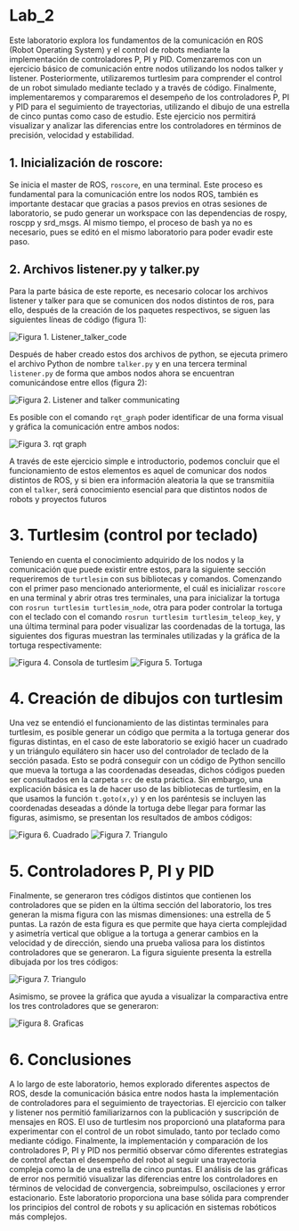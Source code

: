 # Lab_2

Este laboratorio explora los fundamentos de la comunicación en ROS (Robot Operating System) y el control de robots mediante la implementación de controladores P, PI y PID. Comenzaremos con un ejercicio básico de comunicación entre nodos utilizando los nodos talker y listener. Posteriormente, utilizaremos turtlesim para comprender el control de un robot simulado mediante teclado y a través de código. Finalmente, implementaremos y compararemos el desempeño de los controladores P, PI y PID para el seguimiento de trayectorias, utilizando el dibujo de una estrella de cinco puntas como caso de estudio. Este ejercicio nos permitirá visualizar y analizar las diferencias entre los controladores en términos de precisión, velocidad y estabilidad.


## 1. Inicialización de roscore:

Se inicia el master de ROS, `roscore`, en una terminal.  Este proceso es fundamental para la comunicación entre los nodos ROS, también es importante destacar que gracias a pasos previos en otras sesiones de laboratorio, se pudo generar un workspace con las dependencias de rospy, roscpp y srd_msgs. Al mismo tiempo, el proceso de bash ya no es necesario, pues se editó en el mismo laboratorio para poder evadir este paso.

## 2.  Archivos listener.py y talker.py

Para la parte básica de este reporte, es necesario colocar los archivos listener y talker para que se comunicen dos nodos distintos de ros, para ello, después de la creación de los paquetes respectivos, se siguen las siguientes líneas de código (figura 1):

![Figura 1. Listener_talker_code](https://github.com/LeonardoCarreraAngeles/Lab_LRT4102/blob/main/Lab2/Images/creating_listener_and_talker.png)

Después de haber creado estos dos archivos de python, se ejecuta primero el archivo Python de nombre `talker.py` y en una tercera terminal `listener.py` de forma que ambos nodos ahora se encuentran comunicándose entre ellos (figura 2):

![Figura 2. Listener and talker communicating](https://github.com/LeonardoCarreraAngeles/Lab_LRT4102/blob/main/Lab2/Images/listener_chatter_functioning.png)

Es posible con el comando `rqt_graph` poder identificar de una forma visual y gráfica la comunicación entre ambos nodos:

![Figura 3. rqt graph](https://github.com/LeonardoCarreraAngeles/Lab_LRT4102/blob/main/Lab2/Images/rqtgraph.png)

A través de este ejercicio simple e introductorio, podemos concluir que el funcionamiento de estos elementos es aquel de comunicar dos nodos distintos de ROS, y si bien era información aleatoria la que se transmitiía con el `talker`, será conocimiento esencial para que distintos nodos de robots y proyectos futuros

# 3. Turtlesim (control por teclado)

Teniendo en cuenta el conocimiento adquirido de los nodos y la comunicación que puede existir entre estos, para la siguiente sección requeriremos de `turtlesim` con sus bibliotecas y comandos. Comenzando con el primer paso mencionado anteriormente, el cuál es inicializar `roscore` en una terminal y abrir otras tres terminales, una para inicializar la tortuga con `rosrun turtlesim turtlesim_node`, otra para poder controlar la tortuga con el teclado con el comando `rosrun turtlesim turtlesim_teleop_key`, y una última terminal para poder visualizar las coordenadas de la tortuga, las siguientes dos figuras muestran las terminales utilizadas y la gráfica de la tortuga respectivamente:

![Figura 4. Consola de turtlesim](https://github.com/LeonardoCarreraAngeles/Lab_LRT4102/blob/main/Lab2/Images/turtlesimkey.png)
![Figura 5. Tortuga](https://github.com/LeonardoCarreraAngeles/Lab_LRT4102/blob/main/Lab2/Images/turtleshowing.png)

# 4. Creación de dibujos con turtlesim

Una vez se entendió el funcionamiento de las distintas terminales para turtlesim, es posible generar un código que permita a la tortuga generar dos figuras distintas, en el caso de este laboratorio se exigió hacer un cuadrado y un triángulo equilátero sin hacer uso del controlador de teclado de la sección pasada. Esto se podrá conseguir con un código de Python sencillo que mueva la tortuga a las coordenadas deseadas, dichos códigos pueden ser consultados en la carpeta `src` de esta práctica. Sin embargo, una explicación básica es la de hacer uso de las bibliotecas de turtlesim, en la que usamos la función `t.goto(x,y)` y en los paréntesis se incluyen las coordenadas deseadas a dónde la tortuga debe llegar para formar las figuras, asimismo, se presentan los resultados de ambos códigos:

![Figura 6. Cuadrado](https://github.com/LeonardoCarreraAngeles/Lab_LRT4102/blob/main/Lab2/Images/SquareTurtle.png)
![Figura 7. Triangulo](https://github.com/LeonardoCarreraAngeles/Lab_LRT4102/blob/main/Lab2/Images/TriangleTurtle.png)

# 5. Controladores P, PI y PID

Finalmente, se generaron tres códigos distintos que contienen los controladores que se piden en la última sección del laboratorio, los tres generan la misma figura con las mismas dimensiones: una estrella de 5 puntas. La razón de esta figura es que permite que haya cierta complejidad y asimetría vertical que obligue a la tortuga a generar cambios en la velocidad y de dirección, siendo una prueba valiosa para los distintos controladores que se generaron. La figura siguiente presenta la estrella dibujada por los tres códigos:

![Figura 7. Triangulo](https://github.com/LeonardoCarreraAngeles/Lab_LRT4102/blob/main/Lab2/Images/TriangleTurtle.png)

Asimismo, se provee la gráfica que ayuda a visualizar la comparactiva entre los tres controladores que se generaron:

![Figura 8. Graficas](https://github.com/LeonardoCarreraAngeles/Lab_LRT4102/blob/main/Lab2/Images/Graphs.png)

# 6. Conclusiones

A lo largo de este laboratorio, hemos explorado diferentes aspectos de ROS, desde la comunicación básica entre nodos hasta la implementación de controladores para el seguimiento de trayectorias. El ejercicio con talker y listener nos permitió familiarizarnos con la publicación y suscripción de mensajes en ROS. El uso de turtlesim nos proporcionó una plataforma para experimentar con el control de un robot simulado, tanto por teclado como mediante código. Finalmente, la implementación y comparación de los controladores P, PI y PID nos permitió observar cómo diferentes estrategias de control afectan el desempeño del robot al seguir una trayectoria compleja como la de una estrella de cinco puntas. El análisis de las gráficas de error nos permitió visualizar las diferencias entre los controladores en términos de velocidad de convergencia, sobreimpulso, oscilaciones y error estacionario. Este laboratorio proporciona una base sólida para comprender los principios del control de robots y su aplicación en sistemas robóticos más complejos.











